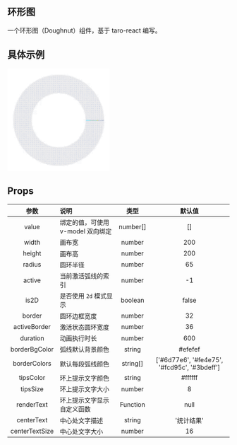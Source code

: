 ## 环形图
一个环形图（Doughnut）组件，基于 taro-react 编写。

## 具体示例

![图例](./screen.gif)

## Props
|      参数      | 说明                              |   类型   |                    默认值                    |
| :------------: | :-------------------------------- | :------: | :------------------------------------------: |
|     value      | 绑定的值，可使用 v-model 双向绑定 | number[] |                      []                      |
|     width      | 画布宽                            |  number  |                     200                      |
|     height     | 画布高                            |  number  |                     200                      |
|     radius     | 圆环半径                          |  number  |                      65                      |
|     active     | 当前激活弧线的索引                |  number  |                      -1                      |
|      is2D      | 是否使用 `2d` 模式显示            | boolean  |                    false                     |
|     border     | 圆环边框宽度                      |  number  |                      32                      |
|  activeBorder  | 激活状态圆环宽度                  |  number  |                      36                      |
|    duration    | 动画执行时长                      |  number  |                     600                      |
| borderBgColor  | 弧线默认背景颜色                  |  string  |                   #efefef                    |
|  borderColors  | 默认每段弧线颜色                  | string[] | ['#6d77e6', '#fe4e75', '#fcd95c', '#3bdeff'] |
|   tipsColor    | 环上提示文字颜色                  |  string  |                   #ffffff                    |
|    tipsSize    | 环上提示文字大小                  |  number  |                      8                       |
|   renderText   | 环上提示文字显示自定义函数        | Function |                     null                     |
|   centerText   | 中心处文字描述                    |  string  |                  '统计结果'                  |
| centerTextSize | 中心处文字大小                    |  number  |                      16                      |